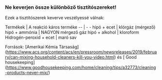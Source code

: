 ### Ne keverjen össze különböző tisztítószereket!

 Ezek a tisztítószerek keverve veszélyessé válnak: 

 Termékek | A reakció káros terméke
 -- | - -
 hipó + ecet |  klórgáz (mérgező)
 hipó + ammónia | NAGYON mérgező gáz
 hipó + alkohol | kloroform
 Hidrogén-peroxid + ecet | maró sav 

 Források: [Amerikai Kémia Társaság] (https://www.acs.org/content/acs/en/pressroom/newsreleases/2019/february/can-mixing-household-cleaners-kill-you-video.html) és [ Good housekeeping] (https://www.goodhousekeeping.com/home/cleaning/tips/a32773/cleaning-products-never-mix/)
